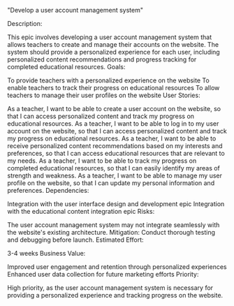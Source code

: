 "Develop a user account management system"

Description:

This epic involves developing a user account management system that allows teachers to create and manage their accounts on the website. The system should provide a personalized experience for each user, including personalized content recommendations and progress tracking for completed educational resources.
Goals:

To provide teachers with a personalized experience on the website
To enable teachers to track their progress on educational resources
To allow teachers to manage their user profiles on the website
User Stories:

As a teacher, I want to be able to create a user account on the website, so that I can access personalized content and track my progress on educational resources.
As a teacher, I want to be able to log in to my user account on the website, so that I can access personalized content and track my progress on educational resources.
As a teacher, I want to be able to receive personalized content recommendations based on my interests and preferences, so that I can access educational resources that are relevant to my needs.
As a teacher, I want to be able to track my progress on completed educational resources, so that I can easily identify my areas of strength and weakness.
As a teacher, I want to be able to manage my user profile on the website, so that I can update my personal information and preferences.
Dependencies:

Integration with the user interface design and development epic
Integration with the educational content integration epic
Risks:

The user account management system may not integrate seamlessly with the website's existing architecture. Mitigation: Conduct thorough testing and debugging before launch.
Estimated Effort:

3-4 weeks
Business Value:

Improved user engagement and retention through personalized experiences
Enhanced user data collection for future marketing efforts
Priority:

High priority, as the user account management system is necessary for providing a personalized experience and tracking progress on the website.